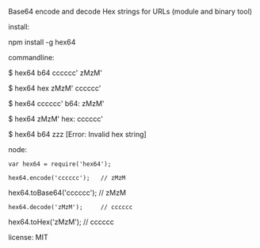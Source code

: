 Base64 encode and decode Hex strings for URLs (module and binary tool)

install:

  npm install -g hex64

commandline:

  $ hex64 b64 cccccc'
  zMzM'

  $ hex64 hex zMzM'
  cccccc'

  $ hex64 cccccc'
  b64: zMzM'

  $ hex64 zMzM'
  hex: cccccc'

  $ hex64 b64 zzz
  [Error: Invalid hex string]

node:

	var hex64 = require('hex64');

	hex64.encode('cccccc');   // zMzM
  hex64.toBase64('cccccc'); // zMzM

	hex64.decode('zMzM');     // cccccc
  hex64.toHex('zMzM');      // cccccc


license:
  MIT